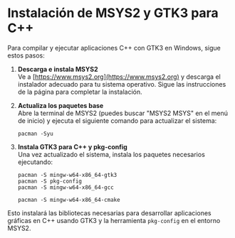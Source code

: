 # Instalación de MSYS2 y GTK3 para C++
Para compilar y ejecutar aplicaciones C++ con GTK3 en Windows, sigue estos pasos:

1. **Descarga e instala MSYS2**  
   Ve a [https://www.msys2.org](https://www.msys2.org) y descarga el instalador adecuado para tu sistema operativo. Sigue las instrucciones de la página para completar la instalación.

2. **Actualiza los paquetes base**  
   Abre la terminal de MSYS2 (puedes buscar "MSYS2 MSYS" en el menú de inicio) y ejecuta el siguiente comando para actualizar el sistema:
   ```
   pacman -Syu
   ```

3. **Instala GTK3 para C++ y pkg-config**  
   Una vez actualizado el sistema, instala los paquetes necesarios ejecutando:
   ```
   pacman -S mingw-w64-x86_64-gtk3
   pacman -S pkg-config
   pacman -S mingw-w64-x86_64-gcc

   pacman -S mingw-w64-x86_64-cmake
   ```

Esto instalará las bibliotecas necesarias para desarrollar aplicaciones gráficas en C++ usando GTK3 y la herramienta `pkg-config` en el entorno MSYS2.
